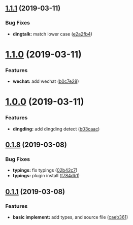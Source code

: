 <a name="1.1.1"></a>
## [1.1.1](https://github.com/dreambo8563/vue-DeviceDetector/compare/v1.1.0...v1.1.1) (2019-03-11)


### Bug Fixes

* **dingtalk:** match lower case ([e2a2fb4](https://github.com/dreambo8563/vue-DeviceDetector/commit/e2a2fb4))



<a name="1.1.0"></a>
# [1.1.0](https://github.com/dreambo8563/vue-DeviceDetector/compare/v1.0.0...v1.1.0) (2019-03-11)


### Features

* **wechat:** add wechat ([b0c7e28](https://github.com/dreambo8563/vue-DeviceDetector/commit/b0c7e28))



<a name="1.0.0"></a>
# [1.0.0](https://github.com/dreambo8563/vue-DeviceDetector/compare/v0.1.8...v1.0.0) (2019-03-11)


### Features

* **dingding:** add dingding detect ([b03caac](https://github.com/dreambo8563/vue-DeviceDetector/commit/b03caac))



<a name="0.1.8"></a>
## [0.1.8](https://github.com/dreambo8563/vue-DeviceDetector/compare/v0.1.1...v0.1.8) (2019-03-08)


### Bug Fixes

* **typings:** fix typings ([02b42c7](https://github.com/dreambo8563/vue-DeviceDetector/commit/02b42c7))
* **typings:** plugin install ([f784db1](https://github.com/dreambo8563/vue-DeviceDetector/commit/f784db1))



<a name="0.1.1"></a>
## [0.1.1](https://github.com/dreambo8563/vue-DeviceDetector/compare/caeb361...v0.1.1) (2019-03-08)


### Features

* **basic implement:** add types, and source file ([caeb361](https://github.com/dreambo8563/vue-DeviceDetector/commit/caeb361))



